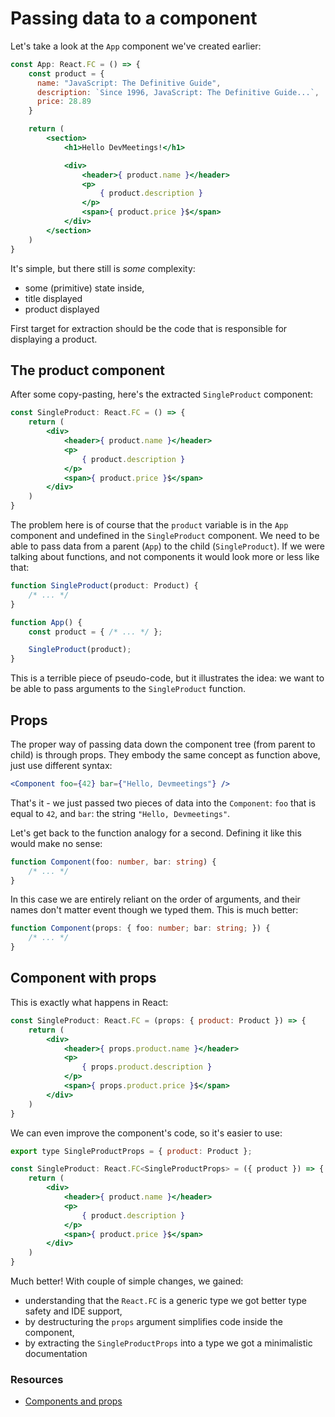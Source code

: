 # Passing data to a component

Let's take a look at the `App` component we've created earlier:

```jsx
const App: React.FC = () => {
    const product = {
      name: "JavaScript: The Definitive Guide",
      description: `Since 1996, JavaScript: The Definitive Guide...`,
      price: 28.89
    }

    return (
        <section>
            <h1>Hello DevMeetings!</h1>

            <div>
                <header>{ product.name }</header>
                <p>
                    { product.description }
                </p>
                <span>{ product.price }$</span>
            </div>
        </section>
    )
}
```

It's simple, but there still is _some_ complexity:

* some \(primitive\) state inside, 
* title displayed
* product displayed

First target for extraction should be the code that is responsible for displaying a product.

## The product component

After some copy-pasting, here's the extracted `SingleProduct` component:

```jsx
const SingleProduct: React.FC = () => {
    return (
        <div>
            <header>{ product.name }</header>
            <p>
                { product.description }
            </p>
            <span>{ product.price }$</span>
        </div>
    )
}
```

The problem here is of course that the `product` variable is in the `App` component and undefined in the `SingleProduct` component. We need to be able to pass data from a parent \(`App`\) to the child \(`SingleProduct`\). If we were talking about functions, and not components it would look more or less like that:

```typescript
function SingleProduct(product: Product) {
    /* ... */
}

function App() {
    const product = { /* ... */ };

    SingleProduct(product);
}
```

This is a terrible piece of pseudo-code, but it illustrates the idea: we want to be able to pass arguments to the `SingleProduct` function.

## Props

The proper way of passing data down the component tree \(from parent to child\) is through props. They embody the same concept as function above, just use different syntax:

```jsx
<Component foo={42} bar={"Hello, Devmeetings"} />
```

That's it - we just passed two pieces of data into the `Component`: `foo` that is equal to `42`, and `bar`: the string `"Hello, Devmeetings"`.

Let's get back to the function analogy for a second. Defining it like this would make no sense:

```typescript
function Component(foo: number, bar: string) {
    /* ... */
}
```

In this case we are entirely reliant on the order of arguments, and their names don't matter event though we typed them. This is much better:

```typescript
function Component(props: { foo: number; bar: string; }) {
    /* ... */
}
```

## Component with props

This is exactly what happens in React:

```jsx
const SingleProduct: React.FC = (props: { product: Product }) => {
    return (
        <div>
            <header>{ props.product.name }</header>
            <p>
                { props.product.description }
            </p>
            <span>{ props.product.price }$</span>
        </div>
    )
}
```

We can even improve the component's code, so it's easier to use:

```jsx
export type SingleProductProps = { product: Product };

const SingleProduct: React.FC<SingleProductProps> = ({ product }) => {
    return (
        <div>
            <header>{ product.name }</header>
            <p>
                { product.description }
            </p>
            <span>{ product.price }$</span>
        </div>
    )
}
```

Much better! With couple of simple changes, we gained:

* understanding that the `React.FC` is a generic type we got better type safety and IDE support,
* by destructuring the `props` argument simplifies code inside the component,
* by extracting the `SingleProductProps` into a type we got a minimalistic documentation

### Resources

* [Components and props](https://reactjs.org/docs/components-and-props.html)

